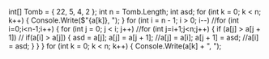 int[] Tomb = { 22, 5, 4, 2 };
int n = Tomb.Length;
int asd;
for (int k = 0; k < n; k++)
{
    Console.Write($"{a[k]}, ");
}
    for (int i = n - 1; i > 0; i--) //for (int i=0;i<n-1;i++)
    {
        for (int j = 0; j < i; j++) //for (int j=i+1;j<n;j++)
        {
            if (a[j] > a[j + 1]) // if(a[i] > a[j])
        {
                asd = a[j];
                a[j] = a[j + 1]; //a[j] = a[i];
                a[j + 1] = asd; //a[i] = asd;
        }
    }
}
for (int k = 0; k < n; k++)
{
    Console.Write(a[k] + ", ");
